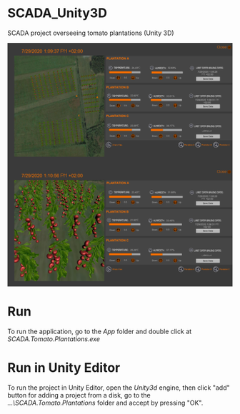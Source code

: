 # SCADA_Unity3D
SCADA project overseeing tomato plantations (Unity 3D)

<img align="center" src="https://github.com/mkwiatkowska003/SCADA_inUnity3D/blob/master/ImagesExamples/wholeView.PNG"/>
<img align="center" src="https://github.com/mkwiatkowska003/SCADA_inUnity3D/blob/master/ImagesExamples/plantationAView.PNG"/>

# Run 
To run the application, go to the <i>App</i> folder and double click at <i>SCADA.Tomato.Plantations.exe</i>
  
# Run in Unity Editor

To run the project in Unity Editor, open the <i>Unity3d</i> engine, then click "add" button for adding a project from a disk, go to the <i>...\SCADA.Tomato.Plantations</i> folder and accept by pressing "OK".

